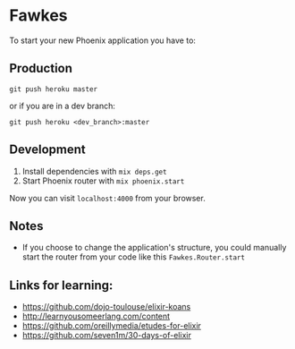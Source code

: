 # Fawkes

To start your new Phoenix application you have to:

## Production

```
git push heroku master
```

or if you are in a dev branch:

```
git push heroku <dev_branch>:master
```

## Development

1. Install dependencies with `mix deps.get`
2. Start Phoenix router with `mix phoenix.start`

Now you can visit `localhost:4000` from your browser.


## Notes

* If you choose to change the application's structure, you could manually start the router from your code like this `Fawkes.Router.start`

## Links for learning:

* https://github.com/dojo-toulouse/elixir-koans
* http://learnyousomeerlang.com/content
* https://github.com/oreillymedia/etudes-for-elixir
* https://github.com/seven1m/30-days-of-elixir
